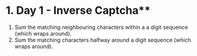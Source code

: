 # 1. Day 1 - Inverse Captcha**
1. Sum the matching neighbouring characters within a a digit sequence (which wraps around).
2. Sum the matching characters halfway around a digit sequence (which wraps around).